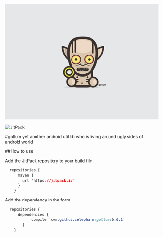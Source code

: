 ![gollum](art/gollum.jpg)

![JitPack](https://img.shields.io/github/tag/celepharn/gollum.svg?label=JitPack)

#gollum
yet another android util lib who is living around ugly sides of android world


##How to use

Add the JitPack repository to your build file
```css
  repositories {
      maven {
        url "https://jitpack.io"
      }
  	}
```

Add the dependency in the form
```css
  repositories {
      dependencies {
            compile 'com.github.celepharn:gollum:0.0.1'
        }
  	}
```